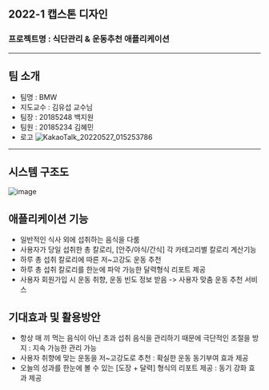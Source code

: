 ## 2022-1 캡스톤 디자인 
### 프로젝트명 : 식단관리 & 운동추천 애플리케이션

---
## 팀 소개
- 팀명 : BMW
- 지도교수 : 김유섭 교수님
- 팀장 : 20185248 백지원
- 팀원 : 20185234 김혜민
- 로고 
![KakaoTalk_20220527_015253786](https://user-images.githubusercontent.com/101175984/170536729-1d18f47e-2946-418b-b22e-62dc95ee1086.jpg)
---
## 시스템 구조도
![image](https://user-images.githubusercontent.com/101175984/170538015-83d00d58-7e21-4038-b3c6-d917dd88a734.png)

## 애플리케이션 기능
- 일반적인 식사 외에 섭취하는 음식을 다룸
- 사용자가 당일 섭취한 총 칼로리, [안주/야식/간식] 각 카테고리별 칼로리 계산기능
- 하루 총 섭취 칼로리에 따른 저~고강도 운동 추천
- 하루 총 섭취 칼로리를 한눈에 파악 가능한 달력형식 리포트 제공
- 사용자 회원가입 시 운동 취향, 운동 빈도 정보 받음 -> 사용자 맞춤 운동 추천 서비스

## 기대효과 및 활용방안
- 항상 매 끼 먹는 음식이 아닌 초과 섭취 음식을 관리하기 때문에 극단적인 조절을 방지
  : 지속 가능한 관리 가능
- 사용자 취향에 맞는 운동을 저~고강도로 추천
  : 확실한 운동 동기부여 효과 제공
- 오늘의 성과를 한눈에 볼 수 있는 [도장 + 달력] 형식의 리포트 제공
  : 동기 강화 효과 제공
